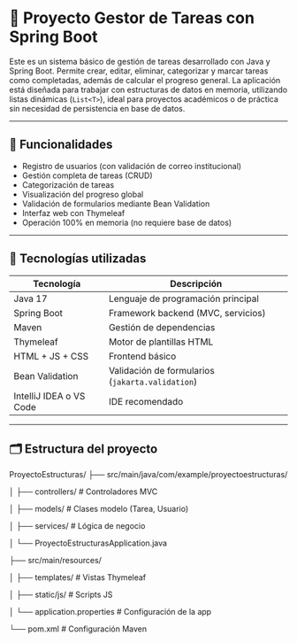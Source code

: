 # 📌 Proyecto Gestor de Tareas con Spring Boot

Este es un sistema básico de gestión de tareas desarrollado con Java y Spring Boot. Permite crear, editar, eliminar, categorizar y marcar tareas como completadas, además de calcular el progreso general. La aplicación está diseñada para trabajar con estructuras de datos en memoria, utilizando listas dinámicas (`List<T>`), ideal para proyectos académicos o de práctica sin necesidad de persistencia en base de datos.

---

## 🚀 Funcionalidades

- Registro de usuarios (con validación de correo institucional)
- Gestión completa de tareas (CRUD)
- Categorización de tareas
- Visualización del progreso global
- Validación de formularios mediante Bean Validation
- Interfaz web con Thymeleaf
- Operación 100% en memoria (no requiere base de datos)

---

## 🧠 Tecnologías utilizadas

| Tecnología         | Descripción                          |
|-------------------|--------------------------------------|
| Java 17           | Lenguaje de programación principal   |
| Spring Boot       | Framework backend (MVC, servicios)   |
| Maven             | Gestión de dependencias              |
| Thymeleaf         | Motor de plantillas HTML             |
| HTML + JS + CSS   | Frontend básico                      |
| Bean Validation   | Validación de formularios (`jakarta.validation`) |
| IntelliJ IDEA o VS Code | IDE recomendado                 |

---

## 🗂️ Estructura del proyecto

ProyectoEstructuras/
├── src/main/java/com/example/proyectoestructuras/

│ ├── controllers/ # Controladores MVC

│ ├── models/ # Clases modelo (Tarea, Usuario)

│ ├── services/ # Lógica de negocio

│ └── ProyectoEstructurasApplication.java

├── src/main/resources/

│ ├── templates/ # Vistas Thymeleaf

│ ├── static/js/ # Scripts JS

│ └── application.properties # Configuración de la app

└── pom.xml # Configuración Maven
